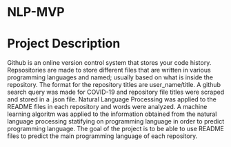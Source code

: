 # NLP-MVP

# Project Description
Github is an online version control system that stores your code history. Repsositories are made to store different files that are written in various programming languages and named; usually based on what is inside the repository. The format for the repository titles are user_name/title. A github search query was made for COVID-19 and repository file titles were scraped and stored in a .json file. Natural Language Processing was applied to the README files in each repository and words were analyzed. A machine learning algoritm was applied to the information obtained from the natural language processing statifying on programming language in order to predict programming language. The goal of the project is to be able to use README files to predict the main programming language of each repository.
